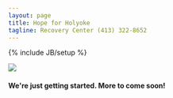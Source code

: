 ```yaml
---
layout: page
title: Hope for Holyoke
tagline: Recovery Center (413) 322-8652
---
```

{% include JB/setup %}

<img class="largewidth" src="{{ site.url }}/assets/images/h4h_building_front.jpg" />

#### We're just getting started. More to come soon!

<!--
<ul>
  {% for post in site.posts %}
    <li>
      <a href="{{ post.url }}">{{ post.title }}</a>
    </li>
  {% endfor %}
</ul>
-->